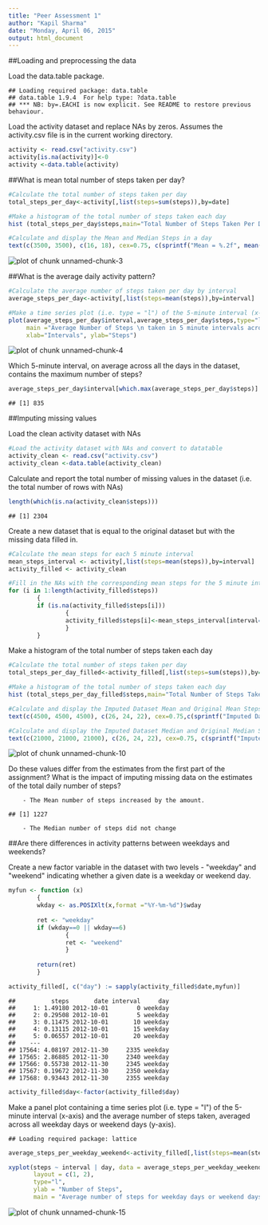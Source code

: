 ```yaml
---
title: "Peer Assessment 1"
author: "Kapil Sharma"
date: "Monday, April 06, 2015"
output: html_document
---
```


##Loading and preprocessing the data

Load the data.table package.

```
## Loading required package: data.table
## data.table 1.9.4  For help type: ?data.table
## *** NB: by=.EACHI is now explicit. See README to restore previous behaviour.
```


Load the activity dataset and replace NAs by zeros. 
Assumes the activity.csv file is in the current working directory.

```r
activity <- read.csv("activity.csv")
activity[is.na(activity)]<-0
activity <-data.table(activity)
```

##What is mean total number of steps taken per day?

```r
#Calculate the total number of steps taken per day
total_steps_per_day<-activity[,list(steps=sum(steps)),by=date]

#Make a histogram of the total number of steps taken each day
hist (total_steps_per_day$steps,main="Total Number of Steps Taken Per Day", xlab = "Number of Steps")

#Calculate and display the Mean and Median Steps in a day
text(c(3500, 3500), c(16, 18), cex=0.75, c(sprintf("Mean = %.2f", mean(total_steps_per_day$steps)), sprintf("Median = %.2f", median(total_steps_per_day$steps))))
```

![plot of chunk unnamed-chunk-3](figure/unnamed-chunk-3.png) 

##What is the average daily activity pattern?

```r
#Calculate the average number of steps taken per day by interval
average_steps_per_day<-activity[,list(steps=mean(steps)),by=interval]

#Make a time series plot (i.e. type = "l") of the 5-minute interval (x-axis) and the average number of steps taken, averaged across all days (y-axis)
plot(average_steps_per_day$interval,average_steps_per_day$steps,type="l",
     main ="Average Number of Steps \n taken in 5 minute intervals across all days",
     xlab="Intervals", ylab="Steps")
```

![plot of chunk unnamed-chunk-4](figure/unnamed-chunk-4.png) 

Which 5-minute interval, on average across all the days in the dataset, contains the maximum number of steps?

```r
average_steps_per_day$interval[which.max(average_steps_per_day$steps)]
```

```
## [1] 835
```



##Imputing missing values

Load the clean activity dataset with NAs

```r
#Load the activity dataset with NAs and convert to datatable
activity_clean <- read.csv("activity.csv")
activity_clean <-data.table(activity_clean)
```

Calculate and report the total number of missing values in the dataset (i.e. the total number of rows with NAs)

```r
length(which(is.na(activity_clean$steps)))
```

```
## [1] 2304
```


Create a new dataset that is equal to the original dataset but with the missing data filled in.

```r
#Calculate the mean steps for each 5 minute interval
mean_steps_interval <- activity[,list(steps=mean(steps)),by=interval]
activity_filled <- activity_clean

#Fill in the NAs with the corresponding mean steps for the 5 minute intervals
for (i in 1:length(activity_filled$steps))
        {
        if (is.na(activity_filled$steps[i]))
                {
                activity_filled$steps[i]<-mean_steps_interval[interval==activity_filled$interval[i]]$steps
                }
        }
```


Make a histogram of the total number of steps taken each day

```r
#Calculate the total number of steps taken per day
total_steps_per_day_filled<-activity_filled[,list(steps=sum(steps)),by=date]

#Make a histogram of the total number of steps taken each day
hist (total_steps_per_day_filled$steps,main="Total Number of Steps Taken Per Day", xlab = "Number of Steps")

#Calculate and display the Imputed Dataset Mean and Original Mean Steps in a day
text(c(4500, 4500, 4500), c(26, 24, 22), cex=0.75,c(sprintf("Imputed Data Mean = %.2f", mean(total_steps_per_day_filled$steps)), sprintf("Original Data Mean = %.2f", mean(total_steps_per_day$steps)),sprintf("Variance = %.2f", mean(total_steps_per_day_filled$steps)-mean(total_steps_per_day$steps))))

#Calculate and display the Imputed Dataset Median and Original Median Steps in a day
text(c(21000, 21000, 21000), c(26, 24, 22), cex=0.75, c(sprintf("Imputed Data Median = %.2f", median(total_steps_per_day_filled$steps)), sprintf("Original Data Median = %.2f", median(total_steps_per_day$steps)),sprintf("Variance = %.2f", median(total_steps_per_day_filled$steps)-median(total_steps_per_day$steps))))
```

![plot of chunk unnamed-chunk-10](figure/unnamed-chunk-10.png) 

Do these values differ from the estimates from the first part of the assignment? What is the impact of imputing missing data on the estimates of the total daily number of steps?

        - The Mean number of steps increased by the amount.

```
## [1] 1227
```
        - The Median number of steps did not change





##Are there differences in activity patterns between weekdays and weekends?

Create a new factor variable in the dataset with two levels - "weekday" and "weekend" indicating whether a given date is a weekday or weekend day.

```r
myfun <- function (x) 
        {
        wkday <- as.POSIXlt(x,format ="%Y-%m-%d")$wday
        
        ret <- "weekday"
        if (wkday==0 || wkday==6)
                {
                ret <- "weekend"
                }
        
        return(ret)
        }

activity_filled[, c("day") := sapply(activity_filled$date,myfun)]
```

```
##          steps       date interval     day
##     1: 1.49180 2012-10-01        0 weekday
##     2: 0.29508 2012-10-01        5 weekday
##     3: 0.11475 2012-10-01       10 weekday
##     4: 0.13115 2012-10-01       15 weekday
##     5: 0.06557 2012-10-01       20 weekday
##    ---                                    
## 17564: 4.08197 2012-11-30     2335 weekday
## 17565: 2.86885 2012-11-30     2340 weekday
## 17566: 0.55738 2012-11-30     2345 weekday
## 17567: 0.19672 2012-11-30     2350 weekday
## 17568: 0.93443 2012-11-30     2355 weekday
```

```r
activity_filled$day<-factor(activity_filled$day)
```

Make a panel plot containing a time series plot (i.e. type = "l") of the 5-minute interval (x-axis) and the average number of steps taken, averaged across all weekday days or weekend days (y-axis). 

```
## Loading required package: lattice
```


```r
average_steps_per_weekday_weekend<-activity_filled[,list(steps=mean(steps)), by=c("day","interval")]

xyplot(steps ~ interval | day, data = average_steps_per_weekday_weekend, 
       layout = c(1, 2), 
       type="l", 
       ylab = "Number of Steps", 
       main = "Average number of steps for weekday days or weekend days")
```

![plot of chunk unnamed-chunk-15](figure/unnamed-chunk-15.png) 



